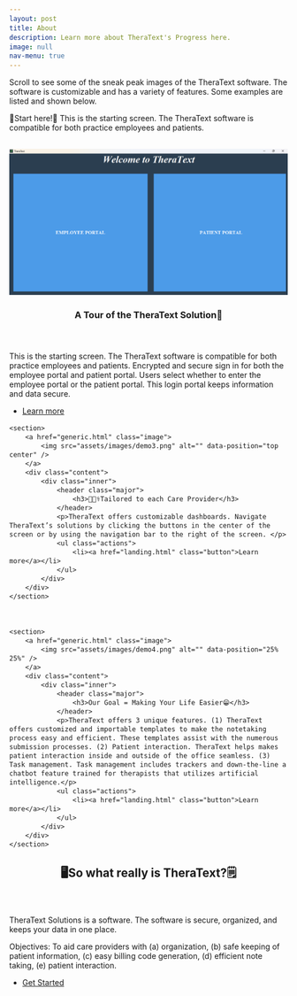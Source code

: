 ```yaml
---
layout: post
title: About
description: Learn more about TheraText's Progress here.
image: null
nav-menu: true
---
```

<head>
<meta charset="UTF-8">
    <meta name="viewport" content="width=device-width, initial-scale=1.0">
    <title>Spacing Between Sections</title>
    <style>
        /* Add margin between sections */
        section {
            margin-top: 30px; /* Adjust the value to increase or decrease spacing */
        }
    </style>
</head>
Scroll to see some of the sneak peak images of the TheraText software. The software is customizable and has a variety of features. Some examples are listed and shown below.

🌟Start here!🌟 This is the starting screen. The TheraText software is compatible for both practice employees and patients. 

<!-- Two -->
<section id="two" class="spotlights">
	<section>
		<a href="generic.html" class="image">
			<img src="assets/images/demo1.png" alt="" data-position="center center" />
		</a>
		<div class="content">
			<div class="inner">
				<header class="major">
					<h3>A Tour of the TheraText Solution🚀</h3>
				</header>
				<p>This is the starting screen. The TheraText software is compatible for both practice employees and patients. Encrypted and secure sign in for both the employee portal and patient portal. Users select whether to enter the employee portal or the patient portal. This login portal keeps information and data secure.</p>
				<ul class="actions">
					<li><a href="landing.html" class="button">Learn more</a></li>
				</ul>
			</div>
		</div>
	</section>



   
	<section>
		<a href="generic.html" class="image">
			<img src="assets/images/demo3.png" alt="" data-position="top center" />
		</a>
		<div class="content">
			<div class="inner">
				<header class="major">
					<h3>👩🏽‍⚕️Tailored to each Care Provider</h3>
				</header>
				<p>TheraText offers customizable dashboards. Navigate TheraText’s solutions by clicking the buttons in the center of the screen or by using the navigation bar to the right of the screen. </p>
				<ul class="actions">
					<li><a href="landing.html" class="button">Learn more</a></li>
				</ul>
			</div>
		</div>
	</section>
 

   
	<section>
		<a href="generic.html" class="image">
			<img src="assets/images/demo4.png" alt="" data-position="25% 25%" />
		</a>
		<div class="content">
			<div class="inner">
				<header class="major">
					<h3>Our Goal = Making Your Life Easier😁</h3>
				</header>
				<p>TheraText offers 3 unique features. (1) TheraText offers customized and importable templates to make the notetaking process easy and efficient. These templates assist with the numerous submission processes. (2) Patient interaction. TheraText helps makes patient interaction inside and outside of the office seamless. (3) Task management. Task management includes trackers and down-the-line a chatbot feature trained for therapists that utilizes artificial intelligence.</p>
				<ul class="actions">
					<li><a href="landing.html" class="button">Learn more</a></li>
				</ul>
			</div>
		</div>
	</section>
</section>


   
<!-- Three -->
<section id="three">
	<div class="inner">
		<header class="major">
			<h2>🖥️So what really is TheraText?🗒️</h2>
		</header>
		<p>TheraText Solutions is a software. The software is secure, organized, and keeps your data in one place.</p>
		<p> Objectives: To aid care providers with (a) organization, (b) safe keeping of patient information, (c) easy billing code generation, (d) efficient note taking, (e) patient interaction.</p>
		<ul class="actions">
			<li><a href="landing.html" class="button next">Get Started</a></li>
		</ul>
	</div>
</section>
